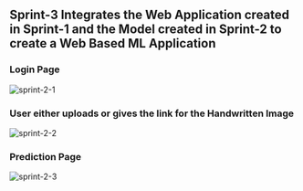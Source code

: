
## Sprint-3 Integrates the Web Application created in Sprint-1 and the Model created in Sprint-2 to create a Web Based ML Application

### Login Page 
![sprint-2-1](https://user-images.githubusercontent.com/65464535/201487831-b6e3258e-1e8d-4b33-9a0b-27fccd66aba2.png)

### User either uploads or gives the link for the Handwritten Image
![sprint-2-2](https://user-images.githubusercontent.com/65464535/201487838-49facf94-82d9-4c32-acc8-4c38a0d8edd5.png)

### Prediction Page
![sprint-2-3](https://user-images.githubusercontent.com/65464535/201487837-8faf3388-5274-4480-b35d-ce5f78109b61.png)


